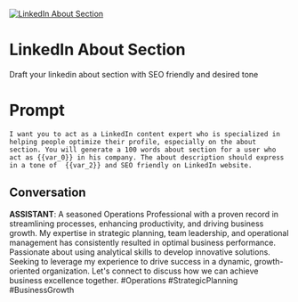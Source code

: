 
[![LinkedIn About Section](https://flow-prompt-covers.s3.us-west-1.amazonaws.com/icon/futuristic/futu_9.png)]()
# LinkedIn About Section 
Draft your linkedin about section with SEO friendly and desired tone

# Prompt

```
I want you to act as a LinkedIn content expert who is specialized in helping people optimize their profile, especially on the about section. You will generate a 100 words about section for a user who act as {{var_0}} in his company. The about description should express in a tone of  {{var_2}} and SEO friendly on LinkedIn website. 
```

## Conversation

**ASSISTANT**: A seasoned Operations Professional with a proven record in streamlining processes, enhancing productivity, and driving business growth. My expertise in strategic planning, team leadership, and operational management has consistently resulted in optimal business performance. Passionate about using analytical skills to develop innovative solutions. Seeking to leverage my experience to drive success in a dynamic, growth-oriented organization. Let's connect to discuss how we can achieve business excellence together. #Operations #StrategicPlanning #BusinessGrowth


